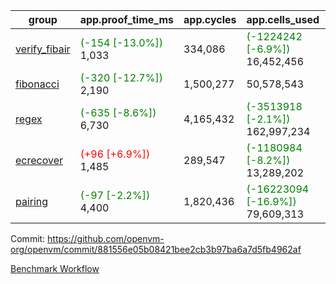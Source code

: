 | group | app.proof_time_ms | app.cycles | app.cells_used | leaf.proof_time_ms | leaf.cycles | leaf.cells_used |
| -- | -- | -- | -- | -- | -- | -- |
| [verify_fibair](https://github.com/openvm-org/openvm/blob/benchmark-results/benchmarks-pr/1699/verify_fibair-881556e05b08421bee2cb3b97ba6a7d5fb4962af.md) |<span style='color: green'>(-154 [-13.0%])</span> 1,033 |  334,086 | <span style='color: green'>(-1224242 [-6.9%])</span> 16,452,456 |- | - | - |
| [fibonacci](https://github.com/openvm-org/openvm/blob/benchmark-results/benchmarks-pr/1699/fibonacci-881556e05b08421bee2cb3b97ba6a7d5fb4962af.md) |<span style='color: green'>(-320 [-12.7%])</span> 2,190 |  1,500,277 |  50,578,543 |- | - | - |
| [regex](https://github.com/openvm-org/openvm/blob/benchmark-results/benchmarks-pr/1699/regex-881556e05b08421bee2cb3b97ba6a7d5fb4962af.md) |<span style='color: green'>(-635 [-8.6%])</span> 6,730 |  4,165,432 | <span style='color: green'>(-3513918 [-2.1%])</span> 162,997,234 |- | - | - |
| [ecrecover](https://github.com/openvm-org/openvm/blob/benchmark-results/benchmarks-pr/1699/ecrecover-881556e05b08421bee2cb3b97ba6a7d5fb4962af.md) |<span style='color: red'>(+96 [+6.9%])</span> 1,485 |  289,547 | <span style='color: green'>(-1180984 [-8.2%])</span> 13,289,202 |- | - | - |
| [pairing](https://github.com/openvm-org/openvm/blob/benchmark-results/benchmarks-pr/1699/pairing-881556e05b08421bee2cb3b97ba6a7d5fb4962af.md) |<span style='color: green'>(-97 [-2.2%])</span> 4,400 |  1,820,436 | <span style='color: green'>(-16223094 [-16.9%])</span> 79,609,313 |- | - | - |


Commit: https://github.com/openvm-org/openvm/commit/881556e05b08421bee2cb3b97ba6a7d5fb4962af

[Benchmark Workflow](https://github.com/openvm-org/openvm/actions/runs/15336797967)
